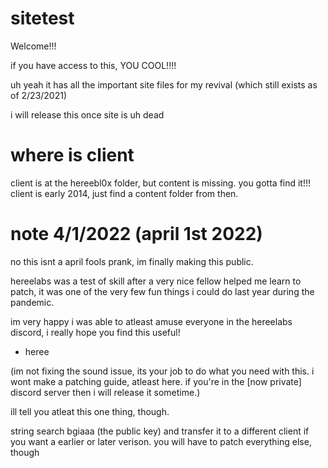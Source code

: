# sitetest
Welcome!!! 

if you have access to this, YOU COOL!!!!

uh yeah it has all the important site files for my revival (which still exists as of 2/23/2021)

i will release this once site is uh dead
# where is client
client is at the hereebl0x folder, but content is missing. you gotta find it!!! client is early 2014, just find a content folder from then.
# note 4/1/2022 (april 1st 2022)
no this isnt a april fools prank, im finally making this public.

hereelabs was a test of skill after a very nice fellow helped me learn to patch,
it was one of the very few fun things i could do last year during the pandemic.

im very happy i was able to atleast amuse everyone in the hereelabs discord,
i really hope you find this useful!

- heree

(im not fixing the sound issue, its your job to do what you need with this. i wont make a patching guide, atleast here. if you're in the [now private] discord server then i will release it sometime.)

ill tell you atleat this one thing, though.

string search bgiaaa (the public key) and transfer it to a different client if you want a earlier or later verison. you will have to patch everything else, though
